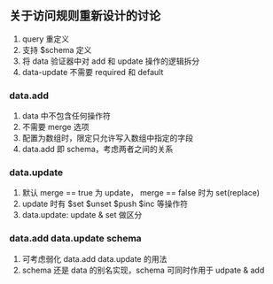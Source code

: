 
## 关于访问规则重新设计的讨论

1. query 重定义
2. 支持 $schema 定义
3. 将 data 验证器中对 add 和 update 操作的逻辑拆分
4. data-update 不需要 required 和 default



### data.add 

1. data 中不包含任何操作符
2. 不需要 merge 选项
3. 配置为数组时，限定只允许写入数组中指定的字段
4. data.add 即 schema，考虑两者之间的关系

### data.update

1. 默认 merge == true 为 update， merge == false 时为 set(replace)
2. update 时有 $set $unset $push $inc 等操作符
3. data.update: update & set 做区分

### data.add data.update schema

1. 可考虑弱化 data.add data.update 的用法
2. schema 还是 data 的别名实现，schema 可同时作用于 udpate & add